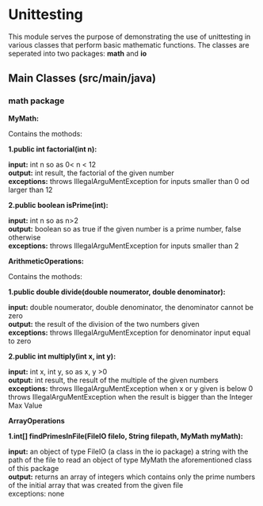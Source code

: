 # Unittesting

This module serves the purpose of demonstrating the use of unittesting in various classes that perform basic mathematic functions.
The classes are seperated into two packages: **math** and **io**

## Main Classes (src/main/java)

### math package 

**MyMath:** 

Contains the mothods:

**1.public int factorial(int n):**

**input:** int n so as 0< n < 12  
**output:** int result, the factorial of the given number   
**exceptions:** throws IllegalArguMentException for inputs smaller than 0 od larger than 12  

**2.public boolean isPrime(int):** 

**input:** int n so as n>2  
**output:** boolean so as true if the given number is a prime number, false otherwise  
**exceptions:** throws IllegalArguMentException for inputs smaller than 2  

**ArithmeticOperations:** 

Contains the mothods:


**1.public double divide(double noumerator, double denominator):**

**input:** double noumerator, double denominator, the denominator cannot be zero  
**output:** the result of the division of the two numbers given  
**exceptions:** throws IllegalArguMentException for denominator input equal to zero  


**2.public int multiply(int x, int y):**

**input:** int x, int y, so as x, y >0   
**output:** int result, the result of the multiple of the given numbers   
**exceptions:** throws IllegalArguMentException when x or y given is below 0  
           throws IllegalArguMentException when the result is bigger than the Integer Max Value

**ArrayOperations**

**1.int[] findPrimesInFile(FileIO fileIo, String filepath, MyMath myMath):**

**input:** an object of type FileIO (a class in the io package)
       a string with the path of the file to read 
       an object of type MyMath the aforementioned class of this package  
**output:** returns an array of integers which contains only the prime numbers of the initial array that was created from the given file     
exceptions: none 





